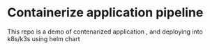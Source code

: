 # Containerize application pipeline

This repo is a demo of contenarized application , and deploying into k8s/k3s using helm chart


